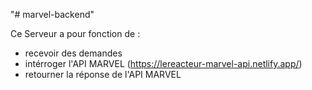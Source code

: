"# marvel-backend"

Ce Serveur a pour fonction de :

- recevoir des demandes
- intérroger l'API MARVEL (https://lereacteur-marvel-api.netlify.app/)
- retourner la réponse de l'API MARVEL
